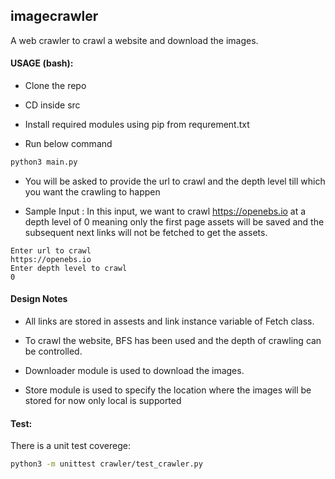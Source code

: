 ## imagecrawler


A web crawler to crawl a website and download the images.


#### USAGE (bash):
+ Clone the repo 

+ CD inside src

+ Install required modules using pip from requrement.txt

+ Run below command
```bash
python3 main.py
```
+ You will be asked to provide the url to crawl and the depth level till which you want the crawling to happen

+ Sample Input : In this input, we want to crawl https://openebs.io at a depth level of 0 meaning only the first page assets will be 
saved and the subsequent next links will not be fetched to get the assets.
```
Enter url to crawl
https://openebs.io
Enter depth level to crawl
0
```
#### Design Notes

+ All links are stored in assests and link instance variable of Fetch class.

+ To crawl the website, BFS has been used and the depth of crawling can be controlled.

+ Downloader module is used to download the images.

+ Store  module is used to specify the location where  the images will be stored for now only local is supported 



####  Test:

There is a unit test coverege:

```bash
python3 -m unittest crawler/test_crawler.py
```
